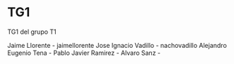 # TG1
TG1 del grupo T1

Jaime Llorente  - jaimellorente
Jose Ignacio Vadillo - nachovadillo
Alejandro Eugenio Tena - 
Pablo Javier Ramirez - 
Alvaro Sanz - 

